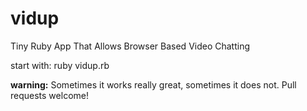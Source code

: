 vidup
=====

Tiny Ruby App That Allows Browser Based Video Chatting

start with: ruby vidup.rb

**warning:** Sometimes it works really great, sometimes it does not. Pull requests welcome!
